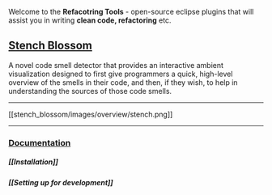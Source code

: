Welcome to the **Refacotring Tools** - open-source eclipse plugins that will assist you in writing **clean code, refactoring** etc.  

## [Stench Blossom](https://github.com/CaptainEmerson/refactoring-tools/wiki/Stench-Blossom)
A novel code smell detector that provides an interactive ambient visualization designed to first give programmers a quick, high-level overview of the smells in their code, and then, if they wish, to help in understanding the sources of those code smells.  

*** 
[[stench_blossom/images/overview/stench.png]]


***
### [Documentation](https://github.com/CaptainEmerson/refactoring-tools/wiki/Stench-Blossom)
##### [[Installation]]
##### [[Setting up for development]]
    

